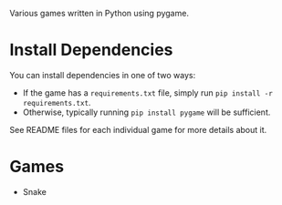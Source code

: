 Various games written in Python using pygame.

# Install Dependencies
You can install dependencies in one of two ways:
* If the game has a `requirements.txt` file, simply run `pip install -r requirements.txt`.
* Otherwise, typically running `pip install pygame` will be sufficient.

See README files for each individual game for more details about it.

# Games
* Snake